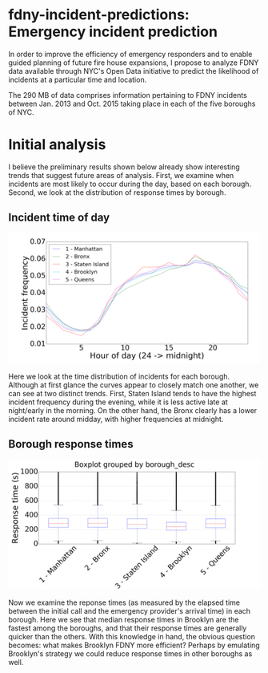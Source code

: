 fdny-incident-predictions: Emergency incident prediction
========================================================

In order to improve the efficiency of emergency responders and to enable guided planning of future fire house expansions,
I propose to analyze FDNY data available through NYC's Open Data initiative to predict the likelihood of incidents at a particular
time and location.

The 290 MB of data comprises information pertaining to FDNY incidents between Jan. 2013 and Oct. 2015 taking place in each of the five boroughs of NYC.

Initial analysis
================

I believe the preliminary results shown below already show interesting trends that suggest future areas of analysis. First, we examine when incidents are most likely to occur during the day, based on each borough. Second, we look at the distribution of response times by borough.

Incident time of day
--------------------

![incident frequency by borough](./incfreq-hod.png)


Here we look at the time distribution of incidents for each borough. Although at first glance the curves appear to closely match one another, we can see at two distinct trends. First, Staten Island tends to have the highest incident frequency during the evening, while it is less active late at night/early in the morning. On the other hand, the Bronx clearly has a lower incident rate around midday, with higher frequencies at midnight.

Borough response times
----------------------

![response times by borough](./responsetime-borough.png)


Now we examine the reponse times (as measured by the elapsed time between the initial call and the emergency provider's arrival time) in each borough. Here we see that median response times in Brooklyn are the fastest among the boroughs, and that their response times are generally quicker than the others. With this knowledge in hand, the obvious question becomes: what makes Brooklyn FDNY more efficient? Perhaps by emulating Brooklyn's strategy we could reduce response times in other boroughs as well.
